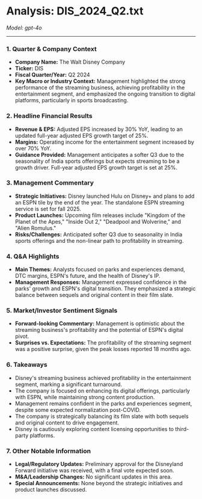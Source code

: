 # Analysis: DIS_2024_Q2.txt

*Model: gpt-4o*

---

### 1. Quarter & Company Context
- **Company Name:** The Walt Disney Company
- **Ticker:** DIS
- **Fiscal Quarter/Year:** Q2 2024
- **Key Macro or Industry Context:** Management highlighted the strong performance of the streaming business, achieving profitability in the entertainment segment, and emphasized the ongoing transition to digital platforms, particularly in sports broadcasting.

### 2. Headline Financial Results
- **Revenue & EPS:** Adjusted EPS increased by 30% YoY, leading to an updated full-year adjusted EPS growth target of 25%.
- **Margins:** Operating income for the entertainment segment increased by over 70% YoY.
- **Guidance Provided:** Management anticipates a softer Q3 due to the seasonality of India sports offerings but expects streaming to be a growth driver. Full-year adjusted EPS growth target is set at 25%.

### 3. Management Commentary
- **Strategic Initiatives:** Disney launched Hulu on Disney+ and plans to add an ESPN tile by the end of the year. The standalone ESPN streaming service is set for fall 2025.
- **Product Launches:** Upcoming film releases include "Kingdom of the Planet of the Apes," "Inside Out 2," "Deadpool and Wolverine," and "Alien Romulus."
- **Risks/Challenges:** Anticipated softer Q3 due to seasonality in India sports offerings and the non-linear path to profitability in streaming.

### 4. Q&A Highlights
- **Main Themes:** Analysts focused on parks and experiences demand, DTC margins, ESPN's future, and the health of Disney's IP.
- **Management Responses:** Management expressed confidence in the parks' growth and ESPN's digital transition. They emphasized a strategic balance between sequels and original content in their film slate.

### 5. Market/Investor Sentiment Signals
- **Forward-looking Commentary:** Management is optimistic about the streaming business's profitability and the potential of ESPN's digital pivot.
- **Surprises vs. Expectations:** The profitability of the streaming segment was a positive surprise, given the peak losses reported 18 months ago.

### 6. Takeaways
- Disney's streaming business achieved profitability in the entertainment segment, marking a significant turnaround.
- The company is focused on enhancing its digital offerings, particularly with ESPN, while maintaining strong content production.
- Management remains confident in the parks and experiences segment, despite some expected normalization post-COVID.
- The company is strategically balancing its film slate with both sequels and original content to drive engagement.
- Disney is cautiously exploring content licensing opportunities to third-party platforms.

### 7. Other Notable Information
- **Legal/Regulatory Updates:** Preliminary approval for the Disneyland Forward initiative was received, with a final vote expected soon.
- **M&A/Leadership Changes:** No significant updates in this area.
- **Special Announcements:** None beyond the strategic initiatives and product launches discussed.